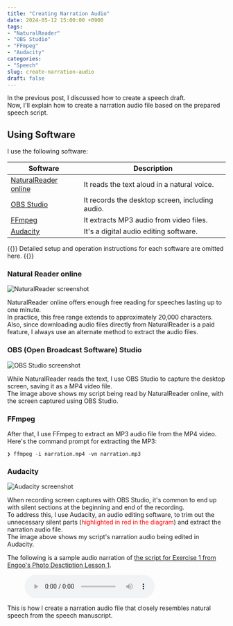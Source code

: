 ```yaml
---
title: "Creating Narration Audio"
date: 2024-05-12 15:00:00 +0900
tags:
- "NaturalReader"
- "OBS Studio"
- "FFmpeg"
- "Audacity"
categories:
- "Speech"
slug: create-narration-audio
draft: false
---
```


In the previous post, I discussed how to create a speech draft.  
Now, I'll explain how to create a narration audio file based on the prepared speech script.

## Using Software

I use the following software:

| Software | Description |
| --- | --- |
| [NaturalReader online](https://www.naturalreaders.com/) | It reads the text aloud in a natural voice. |
| [OBS Studio](https://obsproject.com/) | It records the desktop screen, including audio. |
| [FFmpeg](https://ffmpeg.org/) | It extracts MP3 audio from video files. |
| [Audacity](https://www.audacityteam.org/) | It's a digital audio editing software. |

{{<alert title="Note" color="primary">}}
Detailed setup and operation instructions for each software are omitted here.
{{</alert>}}

### Natural Reader online

![NaturalReader screenshot](/docsy/imgs/2024-05-12-natural-reader.png)

NaturalReader online offers enough free reading for speeches lasting up to one minute.   
In practice, this free range extends to approximately 20,000 characters.  
Also, since downloading audio files directly from NaturalReader is a paid feature, I always use an alternate method to extract the audio files.

### OBS (Open Broadcast Software) Studio

![OBS Studio screenshot](/docsy/imgs/2024-05-12-obs-studio.png)

While NaturalReader reads the text, I use OBS Studio to capture the desktop screen, saving it as a MP4 video file.   
The image above shows my script being read by NaturalReader online, with the screen captured using OBS Studio.

### FFmpeg

After that, I use FFmpeg to extract an MP3 audio file from the MP4 video.  
Here's the command prompt for extracting the MP3:

```
❯ ffmpeg -i narration.mp4 -vn narration.mp3
```

### Audacity

![Audacity screenshot](/docsy/imgs/2024-05-12-audacity-screenshot.png)

When recording screen captures with OBS Studio, it's common to end up with silent sections at the beginning and end of the recording.   
To address this, I use Audacity, an audio editing software, to trim out the unnecessary silent parts (<span style="color: red; ">highlighted in red in the diagram</span>) and extract the narration audio file.  
The image above shows my script's narration audio being edited in Audacity.

The following is a sample audio narration of [the script for Exercise 1 from Engoo's Photo Desctiption Lesson 1](/docsy/docs/engoo_photos/intermediate/lesson01/#exercise-1-at-the-doctors-office).
<figure>
  <audio controls src="/docsy/audios/2024-05-12-narration.mp3">
</figure>

This is how I create a narration audio file that closely resembles natural speech from the speech manuscript.
